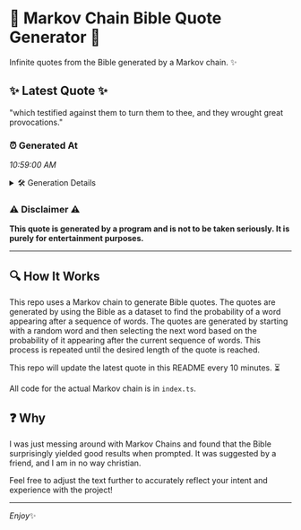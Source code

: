 # 📖 Markov Chain Bible Quote Generator 📖

Infinite quotes from the Bible generated by a Markov chain. ✨

## ✨ Latest Quote ✨
"which testified against them to turn them to thee, and they wrought great provocations."

### ⏰ Generated At
*10:59:00 AM*

<details>
    <summary>🛠️ Generation Details</summary>
    <p>
        <strong>🌱 Seed:</strong> which<br>
        <strong>🔄 Iterations:</strong> 13<br>
        <strong>📜 Context History:</strong><br>[ which ]: testified<br>[ which, testified ]: against<br>[ which, testified, against ]: them<br>[ which, testified, against, them ]: to<br>[ which, testified, against, them, to ]: turn<br>[ which, testified, against, them, to, turn ]: them<br>[ testified, against, them, to, turn, them ]: to<br>[ against, them, to, turn, them, to ]: thee,<br>[ them, to, turn, them, to, thee, ]: and<br>[ to, turn, them, to, thee,, and ]: they<br>[ turn, them, to, thee,, and, they ]: wrought<br>[ them, to, thee,, and, they, wrought ]: great<br>[ to, thee,, and, they, wrought, great ]: provocations.<br>
    </p>
</details>

### ⚠️ Disclaimer ⚠️
**This quote is generated by a program and is not to be taken seriously. It is purely for entertainment purposes.**

---

## 🔍 How It Works

This repo uses a Markov chain to generate Bible quotes. The quotes are generated by using the Bible as a dataset to find the probability of a word appearing after a sequence of words. The quotes are generated by starting with a random word and then selecting the next word based on the probability of it appearing after the current sequence of words. This process is repeated until the desired length of the quote is reached.

This repo will update the latest quote in this README every 10 minutes. ⏳

All code for the actual Markov chain is in `index.ts`.

## ❓ Why

I was just messing around with Markov Chains and found that the Bible surprisingly yielded good results when prompted. 
It was suggested by a friend, and I am in no way christian.

Feel free to adjust the text further to accurately reflect your intent and experience with the project!

---

*Enjoy*✨
